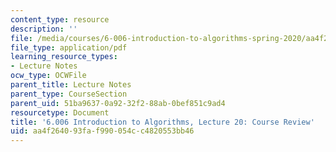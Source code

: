 ```yaml
---
content_type: resource
description: ''
file: /media/courses/6-006-introduction-to-algorithms-spring-2020/aa4f264093faf990054cc4820553bb46_MIT6_006S20_lec20.pdf
file_type: application/pdf
learning_resource_types:
- Lecture Notes
ocw_type: OCWFile
parent_title: Lecture Notes
parent_type: CourseSection
parent_uid: 51ba9637-0a92-32f2-88ab-0bef851c9ad4
resourcetype: Document
title: '6.006 Introduction to Algorithms, Lecture 20: Course Review'
uid: aa4f2640-93fa-f990-054c-c4820553bb46
---
```

